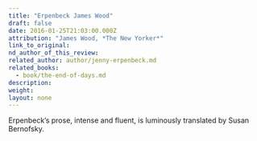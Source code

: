 ```yaml
---
title: "Erpenbeck James Wood"
draft: false
date: 2016-01-25T21:03:00.000Z
attribution: "James Wood, *The New Yorker*"
link_to_original:
nd_author_of_this_review:
related_author: author/jenny-erpenbeck.md
related_books:
  - book/the-end-of-days.md
description:
weight:
layout: none
---
```

Erpenbeck’s prose, intense and fluent, is luminously translated by Susan Bernofsky.

